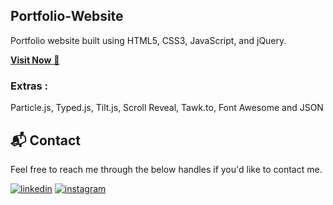 ## Portfolio-Website
Portfolio website built using HTML5, CSS3, JavaScript, and jQuery.

<a href="https://portfolio-yash-laxwanis-projects.vercel.app/" target="_blank">**Visit Now** 🚀</a>


### Extras : 
Particle.js, Typed.js, Tilt.js, Scroll Reveal, Tawk.to, Font Awesome and JSON


<h2>📬 Contact</h2>

Feel free to reach me through the below handles if you'd like to contact me.

[![linkedin](https://img.shields.io/badge/LinkedIn-0077B5?style=for-the-badge&logo=linkedin&logoColor=white)](https://www.linkedin.com/in/yash-laxwani/)
[![instagram](https://img.shields.io/badge/Instagram-E4405F?style=for-the-badge&logo=instagram&logoColor=white)](https://www.instagram.com/laxwani47/)
